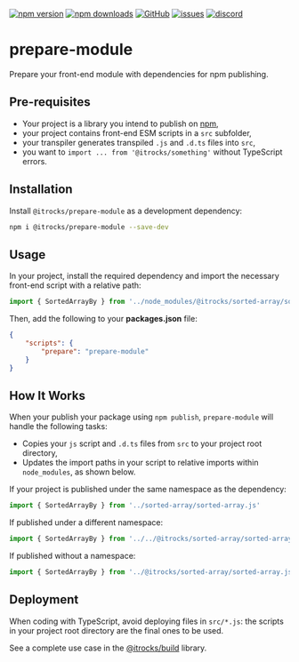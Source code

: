 [![npm version](https://img.shields.io/npm/v/@itrocks/prepare-module?logo=npm)](https://www.npmjs.org/package/@itrocks/prepare-module)
[![npm downloads](https://img.shields.io/npm/dm/@itrocks/prepare-module)](https://www.npmjs.org/package/@itrocks/prepare-module)
[![GitHub](https://img.shields.io/github/last-commit/itrocks-ts/prepare-module?color=2dba4e&label=commit&logo=github)](https://github.com/itrocks-ts/prepare-module)
[![issues](https://img.shields.io/github/issues/itrocks-ts/prepare-module)](https://github.com/itrocks-ts/prepare-module/issues)
[![discord](https://img.shields.io/discord/1314141024020467782?color=7289da&label=discord&logo=discord&logoColor=white)](https://25.re/ditr)

# prepare-module

Prepare your front-end module with dependencies for npm publishing.

## Pre-requisites

- Your project is a library you intend to publish on [npm](https://www.npmjs.com),
- your project contains front-end ESM scripts in a `src` subfolder,
- your transpiler generates transpiled `.js` and `.d.ts` files into `src`,
- you want to `import ... from '@itrocks/something'` without TypeScript errors.

## Installation

Install `@itrocks/prepare-module` as a development dependency:
```bash
npm i @itrocks/prepare-module --save-dev
```

## Usage

In your project, install the required dependency
and import the necessary front-end script with a relative path:
```ts
import { SortedArrayBy } from '../node_modules/@itrocks/sorted-array/sorted-array.js'
```

Then, add the following to your  **packages.json** file:
```json
{
	"scripts": {
		"prepare": "prepare-module"
	}
}
```

## How It Works

When your publish your package using `npm publish`, `prepare-module` will handle the following tasks:
- Copies your `js` script and `.d.ts` files from `src` to your project root directory, 
- Updates the import paths in your script to relative imports within `node_modules`, as shown below.

If your project is published under the same namespace as the dependency:
```ts
import { SortedArrayBy } from '../sorted-array/sorted-array.js'
```

If published under a different namespace:
```ts
import { SortedArrayBy } from '../../@itrocks/sorted-array/sorted-array.js'
```

If published without a namespace:
```ts
import { SortedArrayBy } from '../@itrocks/sorted-array/sorted-array.js'
```

## Deployment

When coding with TypeScript, avoid deploying files in `src/*.js`:
the scripts in your project root directory are the final ones to be used.

See a complete use case in the [@itrocks/build](https://github.com/itrocks-ts/build) library.
